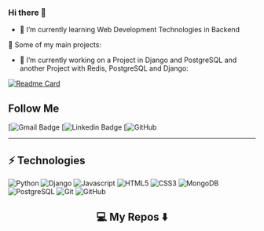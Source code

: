 ### Hi there 👋

- 🌱 I’m currently learning Web Development Technologies in Backend 

🚀 Some of my main projects:

- 🔭 I’m currently working on a Project in Django and PostgreSQL and another Project with Redis, PostgreSQL and Django:

[![Readme Card](https://github-readme-stats.vercel.app/api/pin/?username=Atiche&repo=UPIT)](https://github.com/Atiche/UPIT)

## Follow Me

[![Gmail Badge]()
[![Linkedin Badge]()
[![GitHub](https://github.com/Atiche)

<hr>

## ⚡ Technologies

![Python](https://img.shields.io/badge/-Python-white?style=flat-square&logo=python)
![Django](https://img.shields.io/badge/-Django-blue?style=flat-square&logo=django)
![Javascript](https://img.shields.io/badge/-javascript-orange?style=flat-square&logo=javascript)
![HTML5](https://img.shields.io/badge/-HTML5-E34F26?style=flat-square&logo=html5&logoColor=white)
![CSS3](https://img.shields.io/badge/-CSS3-1572B6?style=flat-square&logo=css3)
![MongoDB](https://img.shields.io/badge/-MongoDB-black?style=flat-square&logo=mongodb)
![PostgreSQL](https://img.shields.io/badge/-Postgre%20SQL-AFEEEE?style=flat-square&logo=postgresql)
![Git](https://img.shields.io/badge/-Git-black?style=flat-square&logo=git)
![GitHub](https://img.shields.io/badge/-GitHub-181717?style=flat-square&logo=github)

<h2  align="center">💻 My Repos ⬇️ </h2>
